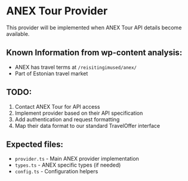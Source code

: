 # ANEX Tour Provider

This provider will be implemented when ANEX Tour API details become available.

## Known Information from wp-content analysis:
- ANEX has travel terms at `/reisitingimused/anex/`
- Part of Estonian travel market

## TODO:
1. Contact ANEX Tour for API access
2. Implement provider based on their API specification
3. Add authentication and request formatting
4. Map their data format to our standard TravelOffer interface

## Expected files:
- `provider.ts` - Main ANEX provider implementation
- `types.ts` - ANEX specific types (if needed)
- `config.ts` - Configuration helpers
